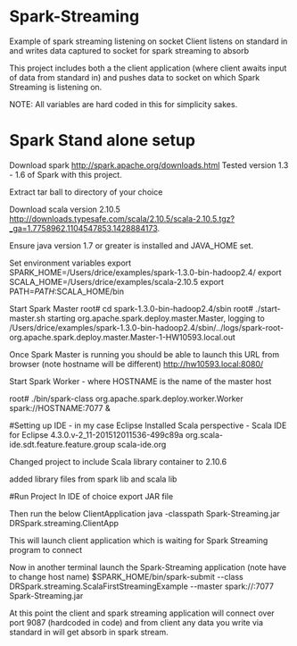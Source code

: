 # Spark-Streaming
Example of spark streaming listening on socket
Client listens on standard in and writes data captured to socket for spark streaming to absorb

This project includes both a the client application (where client awaits input of data from standard in) and pushes data to socket on which Spark Streaming is listening on.

NOTE: All variables are hard coded in this for simplicity sakes.

# Spark Stand alone setup
Download spark http://spark.apache.org/downloads.html
Tested version 1.3 - 1.6 of Spark with this project.

Extract tar ball to directory of your choice

Download scala version 2.10.5
http://downloads.typesafe.com/scala/2.10.5/scala-2.10.5.tgz?_ga=1.7758962.1104547853.1428884173.

Ensure java version 1.7 or greater is installed and JAVA_HOME set.

Set environment variables
export SPARK_HOME=/Users/drice/examples/spark-1.3.0-bin-hadoop2.4/
export SCALA_HOME=/Users/drice/examples/scala-2.10.5
export PATH=$PATH:$SCALA_HOME/bin

Start Spark Master
root# cd spark-1.3.0-bin-hadoop2.4/sbin
root# ./start-master.sh
starting org.apache.spark.deploy.master.Master, logging to /Users/drice/examples/spark-1.3.0-bin-hadoop2.4/sbin/../logs/spark-root-org.apache.spark.deploy.master.Master-1-HW10593.local.out

Once Spark Master is running you should be able to launch this URL from browser (note hostname will be different)
http://hw10593.local:8080/

Start Spark Worker - where HOSTNAME is the name of the master host

root# ./bin/spark-class org.apache.spark.deploy.worker.Worker spark://HOSTNAME:7077 &

#Setting up IDE - in my case Eclipse
Installed Scala perspective - Scala IDE for Eclipse	4.3.0.v-2_11-201512011536-499c89a	org.scala-ide.sdt.feature.feature.group	scala-ide.org

Changed project to include Scala library container to 2.10.6

added library files from spark lib and scala lib



#Run Project
In IDE of choice export JAR file

Then run the below ClientApplication
java -classpath Spark-Streaming.jar DRSpark.streaming.ClientApp

This will launch client application which is waiting for Spark Streaming program to connect

Now in another terminal launch the Spark-Streaming application (note have to change host name)
$SPARK_HOME/bin/spark-submit --class DRSpark.streaming.ScalaFirstStreamingExample --master spark://<HOSTNAME>:7077 Spark-Streaming.jar

At this point the client and spark streaming application will connect over port 9087 (hardcoded in code) and from client any data you write via standard in will get absorb in spark stream.







